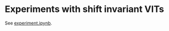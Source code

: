 # Experiments with shift invariant VITs
See [experiment.ipynb](https://github.com/pranavjad/invariant-vits/blob/main/experiment.ipynb).